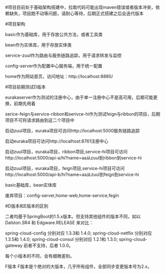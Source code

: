#项目目前处于基础架构搭建中，拉取代码可能出现maven错误或者版本冲突，依赖缺失，项目跑不动等问题，请耐心等待，后期正式搭建之后会迭代版本


#项目架构

basic作为基础库，用于存放公共方法，或者工具类

bean作为实体库，用于存放实体类

service-zuul作为路由与服务链路追踪，用于请求转发与监控

config-server作为配置中心服务端，用于统一配置

home作为网站首页，访问地址：http://localhost:8880/

#项目前期测试D版本

eurakaserver作为测试的注册中心，由于单一注册中心不是高可用，后期可能更换，前期先用着

serice-feign与service-ribbon和serivce-hi作为测试feign与ribbon的项目，后期项目不可将请求路由到这二个项目中

启动zuul项目，euraka项目可访问http://localhost:5000服务链路追踪

启动euraka项目可访问http://localhost:8761注册中心

启动zuul项目，euraka项目，ribbon项目,service-hi项目可访问http://localhost:5000/api-a/hi?name=aa从zuul到ribbon到service-hi

启动zuul项目，euraka项目，feign项目,service-hi项目可访问http://localhost:5000/api-b/hi?name=aa从zuul到feign到service-hi

basic基础库，bean实体库

废弃项目：config-server,home-web,home-service,fegin

#D版本和E版本的区别

二者均基于SpringBoot的1.5.x版本。但支持其他组件的版本不同，如以 Dalston.SR4 和 Edgware.RELEASE 来对比：

spring-cloud-config 分别对应 1.3.3和 1.4.0; 
spring-cloud-netflix 分别对应 1.3.5和 1.4.0; 
spring-cloud-consul 分别对应 1.2.1和 1.3.0; 
spring-cloud-gateway 前者不支持，后者 1.0.0。

每个小版本的不同，会有细微差别。

F版本
F版本是个绝对的大版本，几乎所有组件，全部同步变更版本号为2.x。

